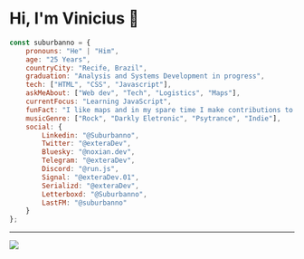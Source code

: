 # Hi, I'm Vinicius 👋
```js
const suburbanno = {
    pronouns: "He" | "Him",
    age: "25 Years",
    countryCity: "Recife, Brazil",
    graduation: "Analysis and Systems Development in progress",
    tech: ["HTML", "CSS", "Javascript"],
    askMeAbout: ["Web dev", "Tech", "Logistics", "Maps"],
    currentFocus: "Learning JavaScript",
    funFact: "I like maps and in my spare time I make contributions to OpenStreetMap",
    musicGenre: ["Rock", "Darkly Eletronic", "Psytrance", "Indie"],
    social: {
        Linkedin: "@Suburbanno",
        Twitter: "@exteraDev",
        Bluesky: "@noxian.dev",
        Telegram: "@exteraDev",
        Discord: "@run.js",
        Signal: "@exteraDev.01",
        Serializd: "@exteraDev",
        Letterboxd: "@Suburbanno",
        LastFM: "@suburbanno"
    }
};
```
---
[![](https://visitcount.itsvg.in/api?id=Suburbanno&label=Profile%20Views&color=12&icon=6&pretty=true)](https://visitcount.itsvg.in)
